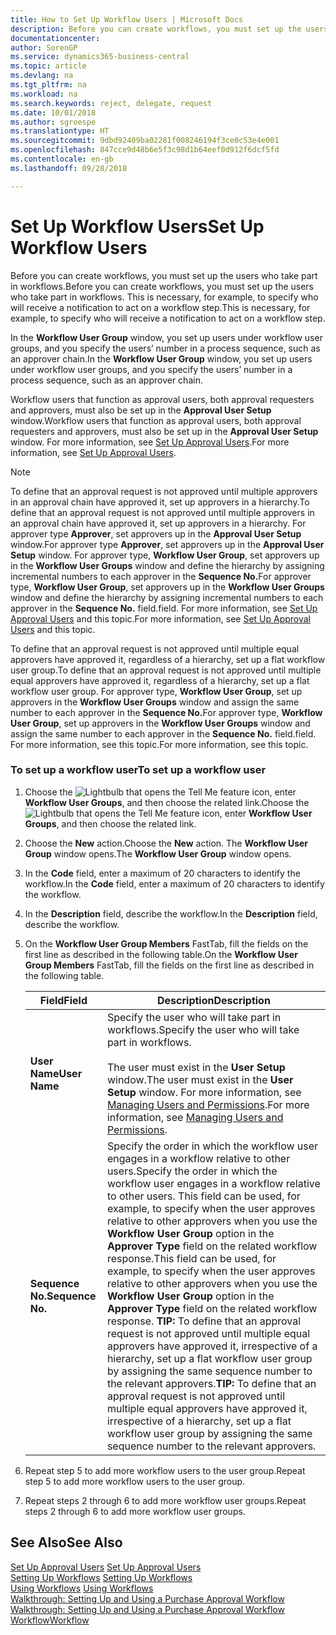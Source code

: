 ```yaml
---
title: How to Set Up Workflow Users | Microsoft Docs
description: Before you can create workflows, you must set up the users who take part in workflows. This is necessary, for example, to specify who will receive a notification to act on a workflow step.
documentationcenter: 
author: SorenGP
ms.service: dynamics365-business-central
ms.topic: article
ms.devlang: na
ms.tgt_pltfrm: na
ms.workload: na
ms.search.keywords: reject, delegate, request
ms.date: 10/01/2018
ms.author: sgroespe
ms.translationtype: HT
ms.sourcegitcommit: 9dbd92409ba02281f008246194f3ce0c53e4e001
ms.openlocfilehash: 847cce9d48b6e5f3c98d1b64eef0d912f6dcf5fd
ms.contentlocale: en-gb
ms.lasthandoff: 09/28/2018

---
```

# <a name="set-up-workflow-users"></a><span data-ttu-id="3e638-104">Set Up Workflow Users</span><span class="sxs-lookup"><span data-stu-id="3e638-104">Set Up Workflow Users</span></span>
<span data-ttu-id="3e638-105">Before you can create workflows, you must set up the users who take part in workflows.</span><span class="sxs-lookup"><span data-stu-id="3e638-105">Before you can create workflows, you must set up the users who take part in workflows.</span></span> <span data-ttu-id="3e638-106">This is necessary, for example, to specify who will receive a notification to act on a workflow step.</span><span class="sxs-lookup"><span data-stu-id="3e638-106">This is necessary, for example, to specify who will receive a notification to act on a workflow step.</span></span>  

<span data-ttu-id="3e638-107">In the **Workflow User Group** window, you set up users under workflow user groups, and you specify the users’ number in a process sequence, such as an approver chain.</span><span class="sxs-lookup"><span data-stu-id="3e638-107">In the **Workflow User Group** window, you set up users under workflow user groups, and you specify the users’ number in a process sequence, such as an approver chain.</span></span>  

<span data-ttu-id="3e638-108">Workflow users that function as approval users, both approval requesters and approvers, must also be set up in the **Approval User Setup** window.</span><span class="sxs-lookup"><span data-stu-id="3e638-108">Workflow users that function as approval users, both approval requesters and approvers, must also be set up in the **Approval User Setup** window.</span></span> <span data-ttu-id="3e638-109">For more information, see [Set Up Approval Users](across-how-to-set-up-approval-users.md).</span><span class="sxs-lookup"><span data-stu-id="3e638-109">For more information, see [Set Up Approval Users](across-how-to-set-up-approval-users.md).</span></span>  

> [!NOTE]  
>  <span data-ttu-id="3e638-110">To define that an approval request is not approved until multiple approvers in an approval chain have approved it, set up approvers in a hierarchy.</span><span class="sxs-lookup"><span data-stu-id="3e638-110">To define that an approval request is not approved until multiple approvers in an approval chain have approved it, set up approvers in a hierarchy.</span></span> <span data-ttu-id="3e638-111">For approver type **Approver**, set approvers up in the **Approval User Setup** window.</span><span class="sxs-lookup"><span data-stu-id="3e638-111">For approver type **Approver**, set approvers up in the **Approval User Setup** window.</span></span> <span data-ttu-id="3e638-112">For approver type, **Workflow User Group**, set approvers up in the **Workflow User Groups** window and define the hierarchy by assigning incremental numbers to each approver in the **Sequence No.**</span><span class="sxs-lookup"><span data-stu-id="3e638-112">For approver type, **Workflow User Group**, set approvers up in the **Workflow User Groups** window and define the hierarchy by assigning incremental numbers to each approver in the **Sequence No.**</span></span> <span data-ttu-id="3e638-113">field.</span><span class="sxs-lookup"><span data-stu-id="3e638-113">field.</span></span> <span data-ttu-id="3e638-114">For more information, see [Set Up Approval Users](across-how-to-set-up-approval-users.md) and this topic.</span><span class="sxs-lookup"><span data-stu-id="3e638-114">For more information, see [Set Up Approval Users](across-how-to-set-up-approval-users.md) and this topic.</span></span>  
>   
>  <span data-ttu-id="3e638-115">To define that an approval request is not approved until multiple equal approvers have approved it, regardless of a hierarchy, set up a flat workflow user group.</span><span class="sxs-lookup"><span data-stu-id="3e638-115">To define that an approval request is not approved until multiple equal approvers have approved it, regardless of a hierarchy, set up a flat workflow user group.</span></span> <span data-ttu-id="3e638-116">For approver type, **Workflow User Group**, set up approvers in the **Workflow User Groups** window and assign the same number to each approver in the **Sequence No.**</span><span class="sxs-lookup"><span data-stu-id="3e638-116">For approver type, **Workflow User Group**, set up approvers in the **Workflow User Groups** window and assign the same number to each approver in the **Sequence No.**</span></span> <span data-ttu-id="3e638-117">field.</span><span class="sxs-lookup"><span data-stu-id="3e638-117">field.</span></span> <span data-ttu-id="3e638-118">For more information, see this topic.</span><span class="sxs-lookup"><span data-stu-id="3e638-118">For more information, see this topic.</span></span>  

### <a name="to-set-up-a-workflow-user"></a><span data-ttu-id="3e638-119">To set up a workflow user</span><span class="sxs-lookup"><span data-stu-id="3e638-119">To set up a workflow user</span></span>  

1. <span data-ttu-id="3e638-120">Choose the ![Lightbulb that opens the Tell Me feature](media/ui-search/search_small.png "Tell me what you want to do") icon, enter **Workflow User Groups**, and then choose the related link.</span><span class="sxs-lookup"><span data-stu-id="3e638-120">Choose the ![Lightbulb that opens the Tell Me feature](media/ui-search/search_small.png "Tell me what you want to do") icon, enter **Workflow User Groups**, and then choose the related link.</span></span>  
2. <span data-ttu-id="3e638-121">Choose the **New** action.</span><span class="sxs-lookup"><span data-stu-id="3e638-121">Choose the **New** action.</span></span> <span data-ttu-id="3e638-122">The **Workflow User Group** window opens.</span><span class="sxs-lookup"><span data-stu-id="3e638-122">The **Workflow User Group** window opens.</span></span>  
3. <span data-ttu-id="3e638-123">In the **Code** field, enter a maximum of 20 characters to identify the workflow.</span><span class="sxs-lookup"><span data-stu-id="3e638-123">In the **Code** field, enter a maximum of 20 characters to identify the workflow.</span></span>  
4. <span data-ttu-id="3e638-124">In the **Description** field, describe the workflow.</span><span class="sxs-lookup"><span data-stu-id="3e638-124">In the **Description** field, describe the workflow.</span></span>  
5. <span data-ttu-id="3e638-125">On the **Workflow User Group Members** FastTab, fill the fields on the first line as described in the following table.</span><span class="sxs-lookup"><span data-stu-id="3e638-125">On the **Workflow User Group Members** FastTab, fill the fields on the first line as described in the following table.</span></span>  

    |<span data-ttu-id="3e638-126">Field</span><span class="sxs-lookup"><span data-stu-id="3e638-126">Field</span></span>|<span data-ttu-id="3e638-127">Description</span><span class="sxs-lookup"><span data-stu-id="3e638-127">Description</span></span>|  
    |---------------------------------|---------------------------------------|  
    |<span data-ttu-id="3e638-128">**User Name**</span><span class="sxs-lookup"><span data-stu-id="3e638-128">**User Name**</span></span>|<span data-ttu-id="3e638-129">Specify the user who will take part in workflows.</span><span class="sxs-lookup"><span data-stu-id="3e638-129">Specify the user who will take part in workflows.</span></span><br /><br /> <span data-ttu-id="3e638-130">The user must exist in the **User Setup** window.</span><span class="sxs-lookup"><span data-stu-id="3e638-130">The user must exist in the **User Setup** window.</span></span> <span data-ttu-id="3e638-131">For more information, see [Managing Users and Permissions](ui-how-users-permissions.md).</span><span class="sxs-lookup"><span data-stu-id="3e638-131">For more information, see [Managing Users and Permissions](ui-how-users-permissions.md).</span></span>|  
    |<span data-ttu-id="3e638-132">**Sequence No.**</span><span class="sxs-lookup"><span data-stu-id="3e638-132">**Sequence No.**</span></span>|<span data-ttu-id="3e638-133">Specify the order in which the workflow user engages in a workflow relative to other users.</span><span class="sxs-lookup"><span data-stu-id="3e638-133">Specify the order in which the workflow user engages in a workflow relative to other users.</span></span> <span data-ttu-id="3e638-134">This field can be used, for example, to specify when the user approves relative to other approvers when you use the **Workflow User Group** option in the **Approver Type** field on the related workflow response.</span><span class="sxs-lookup"><span data-stu-id="3e638-134">This field can be used, for example, to specify when the user approves relative to other approvers when you use the **Workflow User Group** option in the **Approver Type** field on the related workflow response.</span></span> <span data-ttu-id="3e638-135">**TIP:**  To define that an approval request is not approved until multiple equal approvers have approved it, irrespective of a hierarchy, set up a flat workflow user group by assigning the same sequence number to the relevant approvers.</span><span class="sxs-lookup"><span data-stu-id="3e638-135">**TIP:**  To define that an approval request is not approved until multiple equal approvers have approved it, irrespective of a hierarchy, set up a flat workflow user group by assigning the same sequence number to the relevant approvers.</span></span>|  
6. <span data-ttu-id="3e638-136">Repeat step 5 to add more workflow users to the user group.</span><span class="sxs-lookup"><span data-stu-id="3e638-136">Repeat step 5 to add more workflow users to the user group.</span></span>  
7. <span data-ttu-id="3e638-137">Repeat steps 2 through 6 to add more workflow user groups.</span><span class="sxs-lookup"><span data-stu-id="3e638-137">Repeat steps 2 through 6 to add more workflow user groups.</span></span>  

## <a name="see-also"></a><span data-ttu-id="3e638-138">See Also</span><span class="sxs-lookup"><span data-stu-id="3e638-138">See Also</span></span>  
<span data-ttu-id="3e638-139">[Set Up Approval Users](across-how-to-set-up-approval-users.md) </span><span class="sxs-lookup"><span data-stu-id="3e638-139">[Set Up Approval Users](across-how-to-set-up-approval-users.md) </span></span>  
<span data-ttu-id="3e638-140">[Setting Up Workflows](across-set-up-workflows.md) </span><span class="sxs-lookup"><span data-stu-id="3e638-140">[Setting Up Workflows](across-set-up-workflows.md) </span></span>  
<span data-ttu-id="3e638-141">[Using Workflows](across-use-workflows.md) </span><span class="sxs-lookup"><span data-stu-id="3e638-141">[Using Workflows](across-use-workflows.md) </span></span>  
<span data-ttu-id="3e638-142">[Walkthrough: Setting Up and Using a Purchase Approval Workflow](walkthrough-setting-up-and-using-a-purchase-approval-workflow.md) </span><span class="sxs-lookup"><span data-stu-id="3e638-142">[Walkthrough: Setting Up and Using a Purchase Approval Workflow](walkthrough-setting-up-and-using-a-purchase-approval-workflow.md) </span></span>  
[<span data-ttu-id="3e638-143">Workflow</span><span class="sxs-lookup"><span data-stu-id="3e638-143">Workflow</span></span>](across-workflow.md)   

